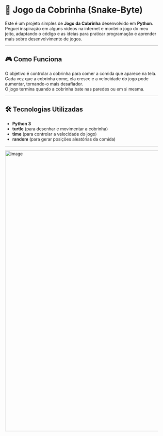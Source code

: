 # 🐍 Jogo da Cobrinha (Snake-Byte)

Este é um projeto simples de **Jogo da Cobrinha** desenvolvido em **Python**.  
Peguei inspiração em alguns vídeos na internet e montei o jogo do meu jeito, adaptando o código e as ideias para praticar programação e aprender mais sobre desenvolvimento de jogos.

---

## 🎮 Como Funciona
O objetivo é controlar a cobrinha para comer a comida que aparece na tela.  
Cada vez que a cobrinha come, ela cresce e a velocidade do jogo pode aumentar, tornando-o mais desafiador.  
O jogo termina quando a cobrinha bate nas paredes ou em si mesma.

---

## 🛠 Tecnologias Utilizadas
- **Python 3**
- **turtle** (para desenhar e movimentar a cobrinha)
- **time** (para controlar a velocidade do jogo)
- **random** (para gerar posições aleatórias da comida)

---


 <img width="896" height="924" alt="image" src="https://github.com/user-attachments/assets/c25d35a0-94e6-4cba-a74f-3a28efcd3993" />
